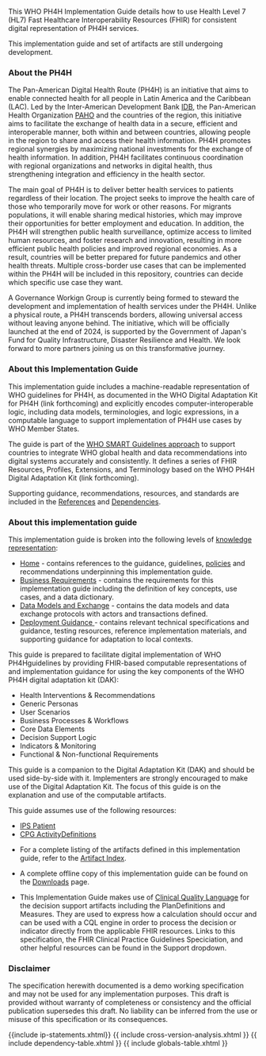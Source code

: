 This WHO PH4H Implementation Guide details how to use Health Level 7 (HL7) Fast Healthcare Interoperability Resources (FHIR) for consistent digital representation of PH4H services.

<div>
<p> This implementation guide and set of artifacts are still undergoing development. </p>
</div>
<!--{:.stu-note}-->

### About the PH4H 

The Pan-American Digital Health Route (PH4H) is an initiative that aims to enable connected health for
all people in Latin America and the Caribbean (LAC). Led by the Inter-American Development Bank [IDB](https://www.iadb.org/en),
the Pan-American Health Organization [PAHO](https://www.paho.org/en) and the countries of the region, this initiative aims to
facilitate the exchange of health data in a secure, efficient and interoperable manner, both within and
between countries, allowing people in the region to share and access their health information. PH4H
promotes regional synergies by maximizing national investments for the exchange of health information.
In addition, PH4H facilitates continuous coordination with regional organizations and networks in digital
health, thus strengthening integration and efficiency in the health sector.

The main goal of PH4H is to deliver better health services to patients regardless of their location.
The project seeks to improve the health care of those who temporarily move for work or other reasons. For
migrants populations, it will enable sharing medical histories, which may improve their opportunities for better employment and
education. In addition, the PH4H will strengthen public health surveillance,
optimize access to limited human resources, and foster research and innovation, resulting in more
efficient public health policies and improved regional economies. As a result, countries will be better
prepared for future pandemics and other health threats. Multiple cross-border use cases that can be
implemented within the PH4H will be included in this repository, countries can decide which specific use case they want. 

A Governance Workign Group is currently being formed to steward the development and implementation of health services under the PH4H. Unlike a physical route, a PH4H transcends borders, allowing universal access without leaving
anyone behind. The initiative, which will be officially launched at the end of 2024, is supported by the Government of Japan's
Fund for Quality Infrastructure, Disaster Resilience and Health. We look forward to more partners joining us on this transformative journey.

### About this Implementation Guide
This implementation guide includes a machine-readable representation of WHO guidelines for PH4H, as documented in the WHO Digital Adaptation Kit for PH4H (link forthcoming) and explicitly encodes computer-interoperable logic, including data models, terminologies, and logic expressions, in a computable language to support implementation of PH4H use cases by WHO Member States.

The guide is part of the [WHO SMART Guidelines approach](https://www.who.int/teams/digital-health-and-innovation/smart-guidelines) to support countries to integrate WHO global health and data recommendations into digital systems accurately and consistently. It defines a series of FHIR Resources, Profiles, Extensions, and Terminology based on the WHO PH4H Digital Adaptation Kit (link forthcoming). 

Supporting guidance, recommendations, resources, and standards are included in the <a href="references.html">References</a> and <a href="dependencies.html">Dependencies</a>.

### About this implementation guide

This implementation guide is broken into the following levels of [knowledge representation](https://hl7.org/fhir/uv/cpg/documentation-approach-06-01-levels-of-knowledge-representation.html):
- <a href="input/pagecontent/trust_domain.md">Home</a> - contains references to the guidance, guidelines, <a href="trust_domain_policy.md">policies</a> and recommendations underpinning this implementation guide.
- <a href="business-requirements.html">Business Requirements</a> - contains the requirements for this implementation guide including the definition of key concepts, use cases, and a data dictionary.      
- <a href="data-models-and-exchange.html">Data Models and Exchange</a> - contains the data models and data exchange protocols with actors and transactions defined.
- <a href="deployment.html">Deployment Guidance </a> - contains relevant technical specifications and guidance, testing resources, reference implementation materials, and supporting guidance for adaptation to local contexts.

This guide is prepared to facilitate digital implementation of WHO PH4Hguidelines by providing FHIR-based computable representations of and implementation guidance for using the key components of the WHO PH4H digital adaptation kit (DAK):

* Health Interventions & Recommendations
* Generic Personas
* User Scenarios
* Business Processes & Workflows
* Core Data Elements
* Decision Support Logic
* Indicators & Monitoring
* Functional & Non-functional Requirements

This guide is a companion to the Digital Adaptation Kit (DAK) and should be used side-by-side with it. Implementers are strongly encouraged to make use of the Digital Adaptation Kit. The focus of this guide is on the explanation and use of the computable artifacts.

This guide assumes use of the following resources: 
* [IPS Patient](http://hl7.org/fhir/uv/ips/StructureDefinition/Patient-uv-ips)
* [CPG ActivityDefinitions](https://hl7.org/fhir/uv/cpg/artifacts.html#activitydefinition-index)

- For a complete listing of the artifacts defined in this implementation guide, refer to the [Artifact Index](artifacts.html).
- A complete offline copy of this implementation guide can be found on the [Downloads](downloads.html) page.

- This Implementation Guide makes use of [Clinical Quality Language](https://cql.hl7.org/) for the decision support artifacts including the PlanDefinitions and Measures. They are used to express how a calculation should occur and can be used with a CQL engine in order to process the decision or indicator directly from the applicable FHIR resources. Links to this specification, the FHIR Clinical Practice Guidelines Speciciation, and other helpful resources can be found in the Support dropdown.

### Disclaimer
The specification herewith documented is a demo working specification and may not be used for any implementation purposes. This draft is provided without warranty of completeness or consistency and the official publication supersedes this draft. No liability can be inferred from the use or misuse of this specification or its consequences.


{{include ip-statements.xhtml}}
{{ include cross-version-analysis.xhtml }}
{{ include dependency-table.xhtml }}
{{ include globals-table.xhtml }}
